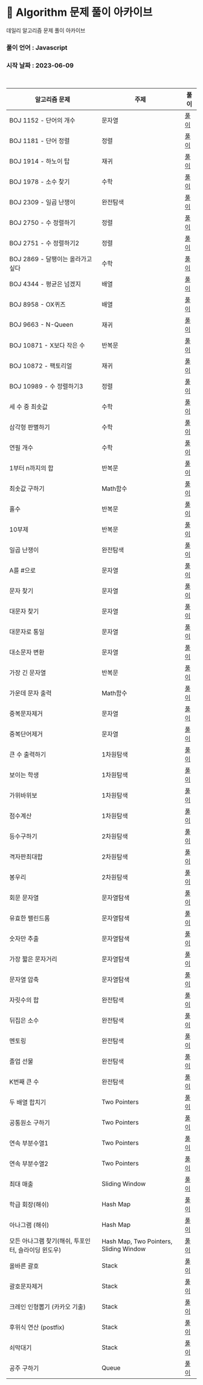 # 🎲 Algorithm 문제 풀이 아카이브

데일리 알고리즘 문제 풀이 아카이브

### 풀이 언어 : Javascript

### 시작 날짜 : 2023-06-09

<br>

| 알고리즘 문제                                       | 주제                                   | 풀이                                                                                                                                                                                                                                                        |
| --------------------------------------------------- | -------------------------------------- | ----------------------------------------------------------------------------------------------------------------------------------------------------------------------------------------------------------------------------------------------------------- |
| BOJ 1152 - 단어의 개수                              | 문자열                                 | [풀이](https://velog.io/@ongsim123/Algorithm-%EB%B0%B1%EC%A4%80-1154-javaScript)                                                                                                                                                                            |
| BOJ 1181 - 단어 정렬                                | 정렬                                   | [풀이](https://velog.io/@ongsim123/Algorithm-%EB%B0%B1%EC%A4%80-1181-javaScript)                                                                                                                                                                            |
| BOJ 1914 - 하노이 탑                                | 재귀                                   | [풀이](https://velog.io/@ongsim123/Algorithm-%EB%B0%B1%EC%A4%80-1914-javaScript)                                                                                                                                                                            |
| BOJ 1978 - 소수 찾기                                | 수학                                   | [풀이](https://velog.io/@ongsim123/Algorithm-%EB%B0%B1%EC%A4%80-1978-javaScript)                                                                                                                                                                            |
| BOJ 2309 - 일곱 난쟁이                              | 완전탐색                               | [풀이](https://velog.io/@ongsim123/Algorithm-%EB%B0%B1%EC%A4%80-1181-javaScript-1g3ryv2c)                                                                                                                                                                   |
| BOJ 2750 - 수 정렬하기                              | 정렬                                   | [풀이](https://velog.io/@ongsim123/Algorithm-%EB%B0%B1%EC%A4%80-2750-javaScript)                                                                                                                                                                            |
| BOJ 2751 - 수 정렬하기2                             | 정렬                                   | [풀이](https://velog.io/@ongsim123/Algorithm-%EB%B0%B1%EC%A4%80-2751-javaScript)                                                                                                                                                                            |
| BOJ 2869 - 달팽이는 올라가고 싶다                   | 수학                                   | [풀이](https://velog.io/@ongsim123/Algorithm-%EB%B0%B1%EC%A4%80-2869-javaScript)                                                                                                                                                                            |
| BOJ 4344 - 평균은 넘겠지                            | 배열                                   | [풀이](https://velog.io/@ongsim123/Algorithm-%EB%B0%B1%EC%A4%80-4344-javaScript)                                                                                                                                                                            |
| BOJ 8958 - OX퀴즈                                   | 배열                                   | [풀이](https://velog.io/@ongsim123/Algorithm-%EB%B0%B1%EC%A4%80-8958-javaScript)                                                                                                                                                                            |
| BOJ 9663 - N-Queen                                  | 재귀                                   | [풀이](https://velog.io/@ongsim123/Algorithm-%EB%B0%B1%EC%A4%80-9663-javaScript)                                                                                                                                                                            |
| BOJ 10871 - X보다 작은 수                           | 반복문                                 | [풀이](https://velog.io/@ongsim123/Algorithm-%EB%B0%B1%EC%A4%8010871-javaScript)                                                                                                                                                                            |
| BOJ 10872 - 팩토리얼                                | 재귀                                   | [풀이](https://velog.io/@ongsim123/Algorithm-%EB%B0%B1%EC%A4%80-10872-javaScript)                                                                                                                                                                           |
| BOJ 10989 - 수 정렬하기3                            | 정렬                                   | [풀이](https://velog.io/@ongsim123/Algorithm-%EB%B0%B1%EC%A4%80-10989-javaScript)                                                                                                                                                                           |
| 세 수 중 최솟값                                     | 수학                                   | [풀이](https://velog.io/@ongsim123/Algorithm-%EC%84%B8-%EC%88%98-%EC%A4%91-%EC%B5%9C%EC%86%9F%EA%B0%92-javaScript)                                                                                                                                          |
| 삼각형 판별하기                                     | 수학                                   | [풀이](https://velog.io/@ongsim123/Algorithm-%EC%82%BC%EA%B0%81%ED%98%95-%ED%8C%90%EB%B3%84%ED%95%98%EA%B8%B0-javaScript)                                                                                                                                   |
| 연필 개수                                           | 수학                                   | [풀이](https://velog.io/@ongsim123/Algorithm-%EC%97%B0%ED%95%84-%EA%B0%9C%EC%88%98-javaScript)                                                                                                                                                              |
| 1부터 n까지의 합                                    | 반복문                                 | [풀이](https://velog.io/@ongsim123/Algorithm-1%EB%B6%80%ED%84%B0-n%EA%B9%8C%EC%A7%80%EC%9D%98-%ED%95%A9-javaScript)                                                                                                                                         |
| 최솟값 구하기                                       | Math함수                               | [풀이](https://velog.io/@ongsim123/Algorithm-%EC%B5%9C%EC%86%9F%EA%B0%92-%EA%B5%AC%ED%95%98%EA%B8%B0-javaScript)                                                                                                                                            |
| 홀수                                                | 반복문                                 | [풀이](https://velog.io/@ongsim123/Algorithm-%ED%99%80%EC%88%98-javaScript)                                                                                                                                                                                 |
| 10부제                                              | 반복문                                 | [풀이](https://velog.io/@ongsim123/Algorithm-10%EB%B6%80%EC%A0%9C-javaScript)                                                                                                                                                                               |
| 일곱 난쟁이                                         | 완전탐색                               | [풀이](https://velog.io/@ongsim123/Algorithm-%EC%9D%BC%EA%B3%B1-%EB%82%9C%EC%9F%81%EC%9D%B4-javaScript)                                                                                                                                                     |
| A를 #으로                                           | 문자열                                 | [풀이](https://velog.io/@ongsim123/Algorithm-A%EB%A5%BC-%EC%9C%BC%EB%A1%9C-javaScript)                                                                                                                                                                      |
| 문자 찾기                                           | 문자열                                 | [풀이](https://velog.io/@ongsim123/Algorithm-%EB%AC%B8%EC%9E%90-%EC%B0%BE%EA%B8%B0-javaScript)                                                                                                                                                              |
| 대문자 찾기                                         | 문자열                                 | [풀이](https://velog.io/@ongsim123/Algorithm-%EB%8C%80%EB%AC%B8%EC%9E%90-%EC%B0%BE%EA%B8%B0-javaScript)                                                                                                                                                     |
| 대문자로 통일                                       | 문자열                                 | [풀이](https://velog.io/@ongsim123/Algorithm-%EB%8C%80%EB%AC%B8%EC%9E%90%EB%A1%9C-%ED%86%B5%EC%9D%BC-javaScript)                                                                                                                                            |
| 대소문자 변환                                       | 문자열                                 | [풀이](https://velog.io/@ongsim123/Algorithm-%EB%8C%80%EC%86%8C%EB%AC%B8%EC%9E%90-%EB%B3%80%ED%99%98-javaScript)                                                                                                                                            |
| 가장 긴 문자열                                      | 반복문                                 | [풀이](https://velog.io/@ongsim123/Algorithm-%EA%B0%80%EC%9E%A5-%EA%B8%B4-%EB%AC%B8%EC%9E%90%EC%97%B4-javaScript)                                                                                                                                           |
| 가운데 문자 출력                                    | Math함수                               | [풀이](https://velog.io/@ongsim123/Algorithm-%EA%B0%80%EC%9A%B4%EB%8D%B0-%EB%AC%B8%EC%9E%90-%EC%B6%9C%EB%A0%A5-javaScript)                                                                                                                                  |
| 중복문자제거                                        | 문자열                                 | [풀이](https://velog.io/@ongsim123/Algorithm-%EC%A4%91%EB%B3%B5%EB%AC%B8%EC%9E%90%EC%A0%9C%EA%B1%B0-javaScript)                                                                                                                                             |
| 중복단어제거                                        | 문자열                                 | [풀이](https://velog.io/@ongsim123/Algorithm-%EC%A4%91%EB%B3%B5%EB%8B%A8%EC%96%B4%EC%A0%9C%EA%B1%B0-javaScript)                                                                                                                                             |
| 큰 수 출력하기                                      | 1차원탐색                              | [풀이](https://velog.io/@ongsim123/Algorithm-%ED%81%B0-%EC%88%98-%EC%B6%9C%EB%A0%A5%ED%95%98%EA%B8%B0-javaScript)                                                                                                                                           |
| 보이는 학생                                         | 1차원탐색                              | [풀이](https://velog.io/@ongsim123/Algorithm-%EB%B3%B4%EC%9D%B4%EB%8A%94-%ED%95%99%EC%83%9D-javaScript)                                                                                                                                                     |
| 가위바위보                                          | 1차원탐색                              | [풀이](https://velog.io/@ongsim123/Algorithm-%EA%B0%80%EC%9C%84%EB%B0%94%EC%9C%84%EB%B3%B4-javaScript)                                                                                                                                                      |
| 점수계산                                            | 1차원탐색                              | [풀이](https://velog.io/@ongsim123/Algorithm-%EC%A0%90%EC%88%98%EA%B3%84%EC%82%B0-javaScript)                                                                                                                                                               |
| 등수구하기                                          | 2차원탐색                              | [풀이](https://velog.io/@ongsim123/Algorithm-%EB%93%B1%EC%88%98%EA%B5%AC%ED%95%98%EA%B8%B0-javaScript)                                                                                                                                                      |
| 격자판최대합                                        | 2차원탐색                              | [풀이](https://velog.io/@ongsim123/Algorithm-%EA%B2%A9%EC%9E%90%ED%8C%90%EC%B5%9C%EB%8C%80%ED%95%A9-javaScript)                                                                                                                                             |
| 봉우리                                              | 2차원탐색                              | [풀이](https://velog.io/@ongsim123/Algorithm-%EB%B4%89%EC%9A%B0%EB%A6%AC-javaScript)                                                                                                                                                                        |
| 회문 문자열                                         | 문자열탐색                             | [풀이](https://velog.io/@ongsim123/Algorithm-%ED%9A%8C%EB%AC%B8-%EB%AC%B8%EC%9E%90%EC%97%B4-javaScript)                                                                                                                                                     |
| 유효한 팰린드롬                                     | 문자열탐색                             | [풀이](https://velog.io/@ongsim123/Algorithm-%EC%9C%A0%ED%9A%A8%ED%95%9C-%ED%8C%B0%EB%A6%B0%EB%93%9C%EB%A1%AC-javaScript)                                                                                                                                   |
| 숫자만 추출                                         | 문자열탐색                             | [풀이](https://velog.io/@ongsim123/Algorithm-%EC%88%AB%EC%9E%90%EB%A7%8C-%EC%B6%94%EC%B6%9C-javaScript)                                                                                                                                                     |
| 가장 짧은 문자거리                                  | 문자열탐색                             | [풀이](https://velog.io/@ongsim123/Algorithm-%EA%B0%80%EC%9E%A5-%EC%A7%A7%EC%9D%80-%EB%AC%B8%EC%9E%90%EA%B1%B0%EB%A6%AC-javaScript)                                                                                                                         |
| 문자열 압축                                         | 문자열탐색                             | [풀이](https://velog.io/@ongsim123/Algorithm-%EB%AC%B8%EC%9E%90%EC%97%B4-%EC%95%95%EC%B6%95-javaScript)                                                                                                                                                     |
| 자릿수의 합                                         | 완전탐색                               | [풀이](https://velog.io/@ongsim123/Algorithm-%EC%9E%90%EB%A6%BF%EC%88%98%EC%9D%98-%ED%95%A9-javaScript)                                                                                                                                                     |
| 뒤집은 소수                                         | 완전탐색                               | [풀이](https://velog.io/@ongsim123/Algorithm-%EB%92%A4%EC%A7%91%EC%9D%80-%EC%86%8C%EC%88%98-javaScript)                                                                                                                                                     |
| 멘토링                                              | 완전탐색                               | [풀이](https://velog.io/@ongsim123/Algorithm-%EB%A9%98%ED%86%A0%EB%A7%81-javaScript)                                                                                                                                                                        |
| 졸업 선물                                           | 완전탐색                               | [풀이](https://velog.io/@ongsim123/Algorithm-%EC%A1%B8%EC%97%85-%EC%84%A0%EB%AC%BC-javaScript)                                                                                                                                                              |
| K번째 큰 수                                         | 완전탐색                               | [풀이](https://velog.io/@ongsim123/Algorithm-K%EB%B2%88%EC%A7%B8-%ED%81%B0-%EC%88%98-javaScript)                                                                                                                                                            |
| 두 배열 합치기                                      | Two Pointers                           | [풀이](https://velog.io/@ongsim123/Algorithm-%EB%91%90-%EB%B0%B0%EC%97%B4-%ED%95%A9%EC%B9%98%EA%B8%B0-javaScript)                                                                                                                                           |
| 공통원소 구하기                                     | Two Pointers                           | [풀이](https://velog.io/@ongsim123/Algorithm-%EA%B3%B5%ED%86%B5%EC%9B%90%EC%86%8C-%EA%B5%AC%ED%95%98%EA%B8%B0-javaScript)                                                                                                                                   |
| 연속 부분수열1                                      | Two Pointers                           | [풀이](https://velog.io/@ongsim123/Algorithm-%EC%97%B0%EC%86%8D-%EB%B6%80%EB%B6%84%EC%88%98%EC%97%B41-javaScript)                                                                                                                                           |
| 연속 부분수열2                                      | Two Pointers                           | [풀이](https://velog.io/@ongsim123/Algorithm-%EC%97%B0%EC%86%8D-%EB%B6%80%EB%B6%84%EC%88%98%EC%97%B42-javaScript)                                                                                                                                           |
| 최대 매출                                           | Sliding Window                         | [풀이](https://velog.io/@ongsim123/Algorithm-%EC%B5%9C%EB%8C%80-%EB%A7%A4%EC%B6%9C-javaScript)                                                                                                                                                              |
| 학급 회장(해쉬)                                     | Hash Map                               | [풀이](https://velog.io/@ongsim123/Algorithm-%ED%95%99%EA%B8%89-%ED%9A%8C%EC%9E%A5%ED%95%B4%EC%89%AC-javaScript)                                                                                                                                            |
| 아나그램 (해쉬)                                     | Hash Map                               | [풀이](https://velog.io/@ongsim123/Algorithm-%EC%95%84%EB%82%98%EA%B7%B8%EB%9E%A8%ED%95%B4%EC%89%AC-javaScript)                                                                                                                                             |
| 모든 아나그램 찾기(해쉬, 투포인터, 슬라이딩 윈도우) | Hash Map, Two Pointers, Sliding Window | [풀이](https://velog.io/@ongsim123/Algorithm-%EB%AA%A8%EB%93%A0-%EC%95%84%EB%82%98%EA%B7%B8%EB%9E%A8-%EC%B0%BE%EA%B8%B0%ED%95%B4%EC%89%AC-%ED%88%AC%ED%8F%AC%EC%9D%B8%ED%84%B0-%EC%8A%AC%EB%9D%BC%EC%9D%B4%EB%94%A9-%EC%9C%88%EB%8F%84%EC%9A%B0-javaScript) |
| 올바른 괄호                                         | Stack                                  | [풀이](https://velog.io/@ongsim123/Algorithm-%EC%98%AC%EB%B0%94%EB%A5%B8-%EA%B4%84%ED%98%B8-javaScript)                                                                                                                                                     |
| 괄호문자제거                                        | Stack                                  | [풀이](https://velog.io/@ongsim123/Algorithm-%EA%B4%84%ED%98%B8%EB%AC%B8%EC%9E%90%EC%A0%9C%EA%B1%B0-javaScript)                                                                                                                                             |
| 크레인 인형뽑기 (카카오 기출)                       | Stack                                  | [풀이](https://velog.io/@ongsim123/Algorithm-%ED%81%AC%EB%A0%88%EC%9D%B8-%EC%9D%B8%ED%98%95%EB%BD%91%EA%B8%B0-%EC%B9%B4%EC%B9%B4%EC%98%A4-%EA%B8%B0%EC%B6%9C-javaScript)                                                                                    |
| 후위식 연산 (postfix)                               | Stack                                  | [풀이](https://velog.io/@ongsim123/Algorithm-%ED%9B%84%EC%9C%84%EC%8B%9D-%EC%97%B0%EC%82%B0-postfix-javaScript)                                                                                                                                             |
| 쇠막대기                                            | Stack                                  | [풀이](https://velog.io/@ongsim123/Algorithm-%EC%87%A0%EB%A7%89%EB%8C%80%EA%B8%B0-javaScript)                                                                                                                                                               |
| 공주 구하기                                         | Queue                                  | [풀이](https://velog.io/@ongsim123/Algorithm-%EA%B3%B5%EC%A3%BC-%EA%B5%AC%ED%95%98%EA%B8%B0-javaScript)                                                                                                                                                     |
